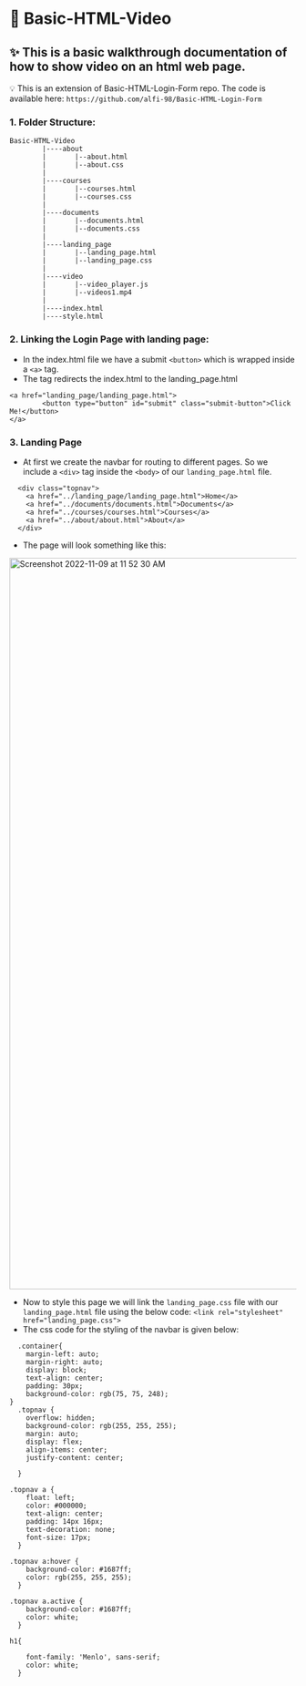 # 🚀 Basic-HTML-Video

## ✨ This is a basic walkthrough documentation of how to show video on an html web page. 

💡 This is an extension of Basic-HTML-Login-Form repo. The code is available here: 
```https://github.com/alfi-98/Basic-HTML-Login-Form```

### 1. Folder Structure:
```
Basic-HTML-Video
        |----about
        |       |--about.html
        |       |--about.css
        |        
        |----courses
        |       |--courses.html
        |       |--courses.css
        |
        |----documents
        |       |--documents.html
        |       |--documents.css
        |
        |----landing_page
        |       |--landing_page.html
        |       |--landing_page.css
        |
        |----video
        |       |--video_player.js
        |       |--videos1.mp4
        |
        |----index.html
        |----style.html
```
### 2. Linking the Login Page with landing page:
- In the index.html file we have a submit ```<button>``` which is wrapped inside a ```<a>``` tag.
- The <a> tag redirects the index.html to the landing_page.html
```
<a href="landing_page/landing_page.html"> 
        <button type="button" id="submit" class="submit-button">Click Me!</button>     
</a>  
```
### 3. Landing Page
- At first we create the navbar for routing to different pages. So we include a ```<div>``` tag inside the ```<body>``` of our ```landing_page.html``` file.
```
  <div class="topnav">
    <a href="../landing_page/landing_page.html">Home</a>
    <a href="../documents/documents.html">Documents</a>
    <a href="../courses/courses.html">Courses</a>
    <a href="../about/about.html">About</a>
  </div>
```
- The page will look something like this: 
<img width="1284" alt="Screenshot 2022-11-09 at 11 52 30 AM" src="https://user-images.githubusercontent.com/66726759/200897088-f35e103b-da7c-4d87-91ae-38b091eaa377.png">

- Now to style this page we will link the ```landing_page.css``` file with our ```landing_page.html``` file using the below code:
 ```<link rel="stylesheet" href="landing_page.css">```
- The css code for the styling of the navbar is given below:
```
  .container{
    margin-left: auto;
    margin-right: auto;
    display: block;
    text-align: center;
    padding: 30px;
    background-color: rgb(75, 75, 248);
}
  .topnav {
    overflow: hidden;
    background-color: rgb(255, 255, 255);
    margin: auto;
    display: flex;
    align-items: center;
    justify-content: center;
   
  }
  
.topnav a {
    float: left;
    color: #000000;
    text-align: center;
    padding: 14px 16px;
    text-decoration: none;
    font-size: 17px;
  }
  
.topnav a:hover {
    background-color: #1687ff;
    color: rgb(255, 255, 255);
  }
  
.topnav a.active {
    background-color: #1687ff;
    color: white;
  }

h1{

    font-family: 'Menlo', sans-serif;
    color: white;
  }
```
  




